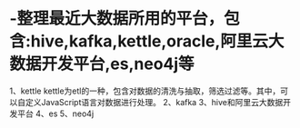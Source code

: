 # -整理最近大数据所用的平台，包含:hive,kafka,kettle,oracle,阿里云大数据开发平台,es,neo4j等
1、kettle
kettle为etl的一种，包含对数据的清洗与抽取，筛选过滤等。其中，可以自定义JavaScript语言对数据进行处理。
2、kafka
3、hive和阿里云大数据开发平台
4、es
5、neo4j
